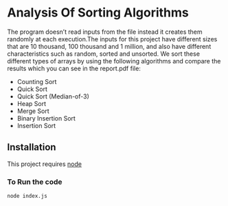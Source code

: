 # Analysis Of Sorting Algorithms

The program doesn’t read inputs from the file instead it creates them randomly at each execution.The inputs for this project have different sizes 
that are 10 thousand, 100 thousand and 1 million, and also have different characteristics such as random, sorted and unsorted. We sort these different types
of arrays by using the following algorithms and compare the results which you can see in the report.pdf file:

* Counting Sort
* Quick Sort
* Quick Sort (Median-of-3)
* Heap Sort
* Merge Sort
* Binary Insertion Sort
* Insertion Sort

## Installation
This project requires [node](http://nodejs.org) 

### To Run the code

`node index.js`
